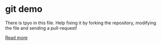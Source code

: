 # git demo

There is tpyo in this file. Help fixing it by forking the repository, modifying the file and sending a pull-request!

[Read more](https://focalplane.biologists.com/2021/09/04/collaborative-bio-image-analysis-script-editing-with-git/)

